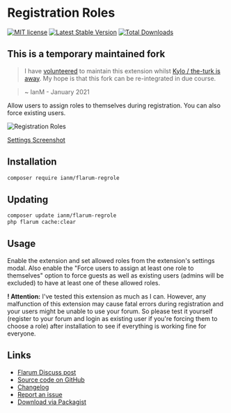 # Registration Roles

[![MIT license](https://img.shields.io/badge/license-MIT-blue.svg)](https://github.com/imorland/flarum-regrole/blob/master/LICENSE) [![Latest Stable Version](https://img.shields.io/packagist/v/ianm/flarum-regrole.svg)](https://packagist.org/packages/ianm/flarum-regrole) [![Total Downloads](https://img.shields.io/packagist/dt/ianm/flarum-regrole.svg)](https://packagist.org/packages/ianm/flarum-regrole)

## This is a temporary maintained fork

> I have [volunteered](https://discuss.flarum.org/d/22779-diff-for-flarum/136) to maintain this extension whilst [Kylo / the-turk is away](https://discuss.flarum.org/d/22779-diff-for-flarum/132). My hope is that this fork can be re-integrated in due course.

> ~ IanM - January 2021

Allow users to assign roles to themselves during registration. You can also force existing users.

![Registration Roles](https://i.ibb.co/KhFp3hQ/reg-Role-Sign-Up-Modal.png)

[Settings Screenshot](https://i.ibb.co/Nx0wZk5/reg-Role-Settings.png)

## Installation

```bash
composer require ianm/flarum-regrole
```

## Updating

```bash
composer update ianm/flarum-regrole
php flarum cache:clear
```

## Usage

Enable the extension and set allowed roles from the extension's settings modal. Also enable the "Force users to assign at least one role to themselves" option to force guests as well as existing users (admins will be excluded) to have at least one of these allowed roles.

**! Attention:** I've tested this extension as much as I can. However, any malfunction of this extension may cause fatal errors during registration and your users might be unable to use your forum. So please test it yourself (register to your forum and login as existing user if you're forcing them to choose a role) after installation to see if everything is working fine for everyone.

## Links

- [Flarum Discuss post](https://discuss.flarum.org/d/24500-registration-roles)
- [Source code on GitHub](https://github.com/imorland/flarum-regrole)
- [Changelog](https://github.com/imorland/flarum-regrole/blob/master/CHANGELOG.md)
- [Report an issue](https://github.com/imorland/flarum-regrole/issues)
- [Download via Packagist](https://packagist.org/packages/ianm/flarum-regrole)

